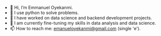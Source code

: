 - 👋 Hi, I’m Emmanuel Oyekanmi.
- 👀 I use python to solve problems.
- 🌱 I have worked on data science and backend development projects.
- 💞️ I am currently fine-tuning my skills in data analysis and data science.
- 📫 How to reach me: emanueloyekanmi@gmail.com (single 'e').

<!---
hephtechy/hephtechy is a ✨ special ✨ repository because its `README.md` (this file) appears on your GitHub profile.
You can click the Preview link to take a look at your changes.
--->

